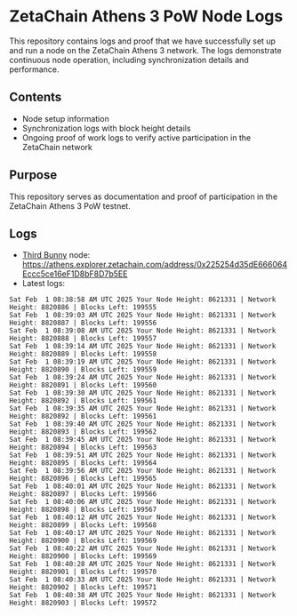 # ZetaChain Athens 3 PoW Node Logs
This repository contains logs and proof that we have successfully set up and run a node on the ZetaChain Athens 3 network. The logs demonstrate continuous node operation, including synchronization details and performance.

## Contents
- Node setup information
- Synchronization logs with block height details
- Ongoing proof of work logs to verify active participation in the ZetaChain network

## Purpose
This repository serves as documentation and proof of participation in the ZetaChain Athens 3 PoW testnet.

## Logs

- [Third Bunny](https://thirdbunny.xyz/) node: https://athens.explorer.zetachain.com/address/0x225254d35dE666064Eccc5ce16eF1D8bF8D7b5EE
- Latest logs:
```
Sat Feb  1 08:38:58 AM UTC 2025 Your Node Height: 8621331 | Network Height: 8820886 | Blocks Left: 199555
Sat Feb  1 08:39:03 AM UTC 2025 Your Node Height: 8621331 | Network Height: 8820887 | Blocks Left: 199556
Sat Feb  1 08:39:08 AM UTC 2025 Your Node Height: 8621331 | Network Height: 8820888 | Blocks Left: 199557
Sat Feb  1 08:39:14 AM UTC 2025 Your Node Height: 8621331 | Network Height: 8820889 | Blocks Left: 199558
Sat Feb  1 08:39:19 AM UTC 2025 Your Node Height: 8621331 | Network Height: 8820890 | Blocks Left: 199559
Sat Feb  1 08:39:24 AM UTC 2025 Your Node Height: 8621331 | Network Height: 8820891 | Blocks Left: 199560
Sat Feb  1 08:39:30 AM UTC 2025 Your Node Height: 8621331 | Network Height: 8820892 | Blocks Left: 199561
Sat Feb  1 08:39:35 AM UTC 2025 Your Node Height: 8621331 | Network Height: 8820892 | Blocks Left: 199561
Sat Feb  1 08:39:40 AM UTC 2025 Your Node Height: 8621331 | Network Height: 8820893 | Blocks Left: 199562
Sat Feb  1 08:39:45 AM UTC 2025 Your Node Height: 8621331 | Network Height: 8820894 | Blocks Left: 199563
Sat Feb  1 08:39:51 AM UTC 2025 Your Node Height: 8621331 | Network Height: 8820895 | Blocks Left: 199564
Sat Feb  1 08:39:56 AM UTC 2025 Your Node Height: 8621331 | Network Height: 8820896 | Blocks Left: 199565
Sat Feb  1 08:40:01 AM UTC 2025 Your Node Height: 8621331 | Network Height: 8820897 | Blocks Left: 199566
Sat Feb  1 08:40:06 AM UTC 2025 Your Node Height: 8621331 | Network Height: 8820898 | Blocks Left: 199567
Sat Feb  1 08:40:12 AM UTC 2025 Your Node Height: 8621331 | Network Height: 8820899 | Blocks Left: 199568
Sat Feb  1 08:40:17 AM UTC 2025 Your Node Height: 8621331 | Network Height: 8820900 | Blocks Left: 199569
Sat Feb  1 08:40:22 AM UTC 2025 Your Node Height: 8621331 | Network Height: 8820900 | Blocks Left: 199569
Sat Feb  1 08:40:28 AM UTC 2025 Your Node Height: 8621331 | Network Height: 8820901 | Blocks Left: 199570
Sat Feb  1 08:40:33 AM UTC 2025 Your Node Height: 8621331 | Network Height: 8820902 | Blocks Left: 199571
Sat Feb  1 08:40:38 AM UTC 2025 Your Node Height: 8621331 | Network Height: 8820903 | Blocks Left: 199572
```
